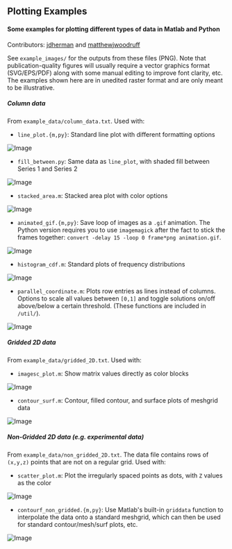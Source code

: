 ## Plotting Examples
#### Some examples for plotting different types of data in Matlab and Python
Contributors: [jdherman](https://github.com/jdherman) and [matthewjwoodruff](https://github.com/matthewjwoodruff)

See `example_images/` for the outputs from these files (PNG). Note that publication-quality figures will usually require a vector graphics format (SVG/EPS/PDF) along with some manual editing to improve font clarity, etc. The examples shown here are in unedited raster format and are only meant to be illustrative.

##### Column data

From `example_data/column_data.txt`. Used with:

* `line_plot.{m,py}`: Standard line plot with different formatting options

![Image](example_images/line_plot.png)

* `fill_between.py`: Same data as `line_plot`, with shaded fill between Series 1 and Series 2

![Image](example_images/fill_between.png)

* `stacked_area.m`: Stacked area plot with color options

![Image](example_images/stacked_area.png)

* `animated_gif.{m,py}`: Save loop of images as a `.gif` animation.  The Python version requires you to use `imagemagick` after the fact to stick the frames together: `convert -delay 15 -loop 0 frame*png animation.gif`.

![Image](example_images/animated_sinewave.gif)

* `histogram_cdf.m`: Standard plots of frequency distributions

![Image](example_images/histogram_and_cdf.png)

* `parallel_coordinate.m`: Plots row entries as lines instead of columns. Options to scale all values between `[0,1]` and toggle solutions on/off above/below a certain threshold. (These functions are included in `/util/`).

![Image](example_images/parallel_coordinate.png)

##### Gridded 2D data

From `example_data/gridded_2D.txt`. Used with:

* `imagesc_plot.m`: Show matrix values directly as color blocks

![Image](example_images/imagesc_plot.png)

* `contour_surf.m`: Contour, filled contour, and surface plots of meshgrid data

![Image](example_images/contour_surf.png)

##### Non-Gridded 2D data (e.g. experimental data)

From `example_data/non_gridded_2D.txt`. The data file contains rows of `(x,y,z)` points that are not on a regular grid. Used with:

* `scatter_plot.m`: Plot the irregularly spaced points as dots, with `Z` values as the color

![Image](example_images/scatter_plot.png)

* `contourf_non_gridded.{m,py}`: Use Matlab's built-in `griddata` function to interpolate the data onto a standard meshgrid, which can then be used for standard contour/mesh/surf plots, etc.

![Image](example_images/contourf_non_gridded.png)


